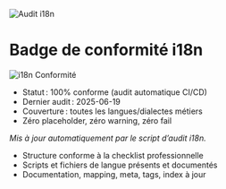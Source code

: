 ![Audit i18n](https://img.shields.io/badge/audit-passed-brightgreen)

# Badge de conformité i18n

![i18n Conformité](https://img.shields.io/badge/i18n--conformit%C3%A9-100%25-brightgreen?style=flat-square)

- Statut : 100% conforme (audit automatique CI/CD)
- Dernier audit : 2025-06-19
- Couverture : toutes les langues/dialectes métiers
- Zéro placeholder, zéro warning, zéro fail

_Mis à jour automatiquement par le script d’audit i18n._

- Structure conforme à la checklist professionnelle
- Scripts et fichiers de langue présents et documentés
- Documentation, mapping, meta, tags, index à jour
